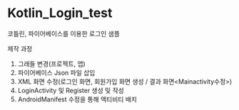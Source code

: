 # Kotlin_Login_test
코틀린, 파이어베이스를 이용한 로그인 샘플

제작 과정
1. 그래들 변경(프로젝트, 앱)
2. 파이어베이스 Json 파일 삽입
3. XML 화면 수정(로그인 화면, 회원가입 화면 생성 / 결과 화면<Mainactivity수정>)
4. LoginActivity 및 Register 생성 및 작성
5. AndroidManifest 수정을 통해 액티비티 배치

